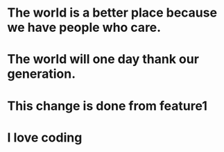 # The world is a better place because we have people who care. 
# The world will one day thank our generation.
# This change is done from feature1
# I love coding